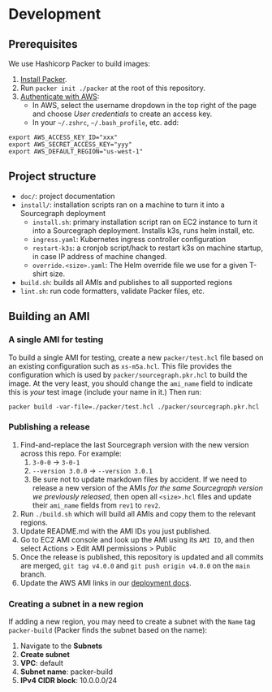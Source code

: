 # Development

## Prerequisites

We use Hashicorp Packer to build images:

1. [Install Packer](https://learn.hashicorp.com/tutorials/packer/get-started-install-cli?in=packer/aws-get-started#installing-packer).
2. Run `packer init ./packer` at the root of this repository.
3. [Authenticate with AWS](https://www.packer.io/plugins/builders/amazon#authentication):
   * In AWS, select the username dropdown in the top right of the page and choose _User credentials_ to create an access key.
   * In your `~/.zshrc`, `~/.bash_profile`, etc. add:

```
export AWS_ACCESS_KEY_ID="xxx"
export AWS_SECRET_ACCESS_KEY="yyy"
export AWS_DEFAULT_REGION="us-west-1"
```

## Project structure

* `doc/`: project documentation
* `install/`: installation scripts ran on a machine to turn it into a Sourcegraph deployment
  * `install.sh`: primary installation script ran on EC2 instance to turn it into a Sourcegraph deployment. Installs k3s, runs helm install, etc.
  * `ingress.yaml`: Kubernetes ingress controller configuration
  * `restart-k3s`: a cronjob script/hack to restart k3s on machine startup, in case IP address of machine changed.
  * `override.<size>.yaml`: The Helm override file we use for a given T-shirt size.
* `build.sh`: builds all AMIs and publishes to all supported regions
* `lint.sh`: run code formatters, validate Packer files, etc.

## Building an AMI

### A single AMI for testing

To build a single AMI for testing, create a new `packer/test.hcl` file based on an existing configuration such as `xs-m5a.hcl`. This file provides the configuration which is used by `packer/sourcegraph.pkr.hcl` to build the image. At the very least, you should change the `ami_name` field to indicate this is *your* test image (include your name in it.) Then run:

```
packer build -var-file=./packer/test.hcl ./packer/sourcegraph.pkr.hcl
```

### Publishing a release

1. Find-and-replace the last Sourcegraph version with the new version across this repo. For example:
   1. `3-0-0` -> `3-0-1`
   2. `--version 3.0.0` -> `--version 3.0.1`
   3. Be sure not to update markdown files by accident. If we need to release a new version of the AMIs _for the same Sourcegraph version we previously released_, then open all `<size>.hcl` files and update their `ami_name` fields from `rev1` to `rev2`.
2. Run `./build.sh` which will build all AMIs and copy them to the relevant regions.
3. Update README.md with the AMI IDs you just published.
4. Go to EC2 AMI console and look up the AMI using its `AMI ID`, and then select Actions > Edit AMI permissions > Public
5. Once the release is published, this repository is updated and all commits are merged, `git tag v4.0.0` and `git push origin v4.0.0` on the `main` branch.
6. Update the AWS AMI links in our [deployment docs](https://docs.sourcegraph.com/admin/deploy/aws-ami?).

### Creating a subnet in a new region

If adding a new region, you may need to create a subnet with the `Name` tag `packer-build` (Packer finds the subnet based on the name):

1. Navigate to the **Subnets**
2. **Create subnet**
3. **VPC**: default
4. **Subnet name**: packer-build
5. **IPv4 CIDR block**: 10.0.0.0/24
